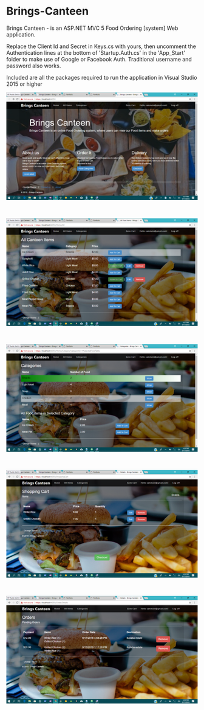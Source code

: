 # Brings-Canteen
Brings Canteen - is an ASP.NET MVC 5 Food Ordering [system] Web application.

Replace the Client Id and Secret in Keys.cs with yours, then uncomment the Authentication lines at the bottom of 'Startup.Auth.cs' in the 'App_Start' folder to make use of Google or Facebook Auth.
Traditional username and password also works.


Included are all the packages required to run the application in Visual Studio 2015 or higher

<p align="center"><img src="./srcshots/one.png?raw=true" alt="Home" /></p>

<br />
<p align="center"><img src="./srcshots/two.png?raw=true" alt="All items" /></p>

<br />

<p align="center"><img src="./srcshots/three.png?raw=true" alt="Categories" /></p>

<br />

<p align="center"><img src="./srcshots/four.png?raw=true" alt="Shopping Cart" /></p>

<br />

<p align="center"><img src="./srcshots/six.png?raw=true" alt="Orders" /></p>

